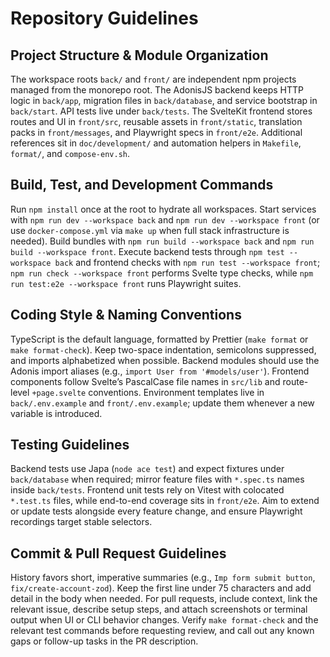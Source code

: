 # Repository Guidelines

## Project Structure & Module Organization
The workspace roots `back/` and `front/` are independent npm projects managed from the monorepo root. The AdonisJS backend keeps HTTP logic in `back/app`, migration files in `back/database`, and service bootstrap in `back/start`. API tests live under `back/tests`. The SvelteKit frontend stores routes and UI in `front/src`, reusable assets in `front/static`, translation packs in `front/messages`, and Playwright specs in `front/e2e`. Additional references sit in `doc/development/` and automation helpers in `Makefile`, `format/`, and `compose-env.sh`.

## Build, Test, and Development Commands
Run `npm install` once at the root to hydrate all workspaces. Start services with `npm run dev --workspace back` and `npm run dev --workspace front` (or use `docker-compose.yml` via `make up` when full stack infrastructure is needed). Build bundles with `npm run build --workspace back` and `npm run build --workspace front`. Execute backend tests through `npm test --workspace back` and frontend checks with `npm run test --workspace front`; `npm run check --workspace front` performs Svelte type checks, while `npm run test:e2e --workspace front` runs Playwright suites.

## Coding Style & Naming Conventions
TypeScript is the default language, formatted by Prettier (`make format` or `make format-check`). Keep two-space indentation, semicolons suppressed, and imports alphabetized when possible. Backend modules should use the Adonis import aliases (e.g., `import User from '#models/user'`). Frontend components follow Svelte’s PascalCase file names in `src/lib` and route-level `+page.svelte` conventions. Environment templates live in `back/.env.example` and `front/.env.example`; update them whenever a new variable is introduced.

## Testing Guidelines
Backend tests use Japa (`node ace test`) and expect fixtures under `back/database` when required; mirror feature files with `*.spec.ts` names inside `back/tests`. Frontend unit tests rely on Vitest with colocated `*.test.ts` files, while end-to-end coverage sits in `front/e2e`. Aim to extend or update tests alongside every feature change, and ensure Playwright recordings target stable selectors.

## Commit & Pull Request Guidelines
History favors short, imperative summaries (e.g., `Imp form submit button`, `fix/create-account-zod`). Keep the first line under 75 characters and add detail in the body when needed. For pull requests, include context, link the relevant issue, describe setup steps, and attach screenshots or terminal output when UI or CLI behavior changes. Verify `make format-check` and the relevant test commands before requesting review, and call out any known gaps or follow-up tasks in the PR description.

